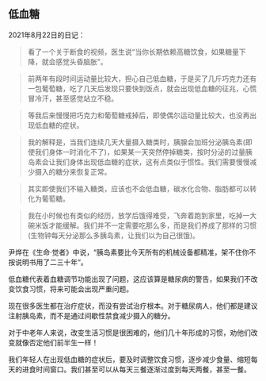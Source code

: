## 低血糖

2021年8月22日的日记：

>看了一个关于断食的视频，医生说“当你长期依赖高糖饮食，如果糖量下降，就会感觉头昏脑胀”。

>前两年有段时间运动量比较大，担心自己低血糖，于是买了几斤巧克力还有一包葡萄糖，吃了几天后发现只要快到饭点，就会出现低血糖的征兆，心慌冒冷汗，甚至感觉站立不稳。

>等我后来慢慢把巧克力和葡萄糖戒掉后，即使偶尔运动量比较大，也没再出现低血糖的症状。

>我的解释是，当我们连续几天大量摄入糖类时，胰腺会加班分泌胰岛素(即使我们身体一时消化不了)，如果某一天突然停掉糖类，按时分泌的过量胰岛素会让我们身体出现低血糖的症状，这有点类似于惯性。我们需要慢慢减少摄入的糖分来恢复正常。

>其实即使我们不输入糖类，应该也不会低血糖，碳水化合物、脂肪都可以转化为葡萄糖。

>我在小时候也有类似的经历，放学后饿得难受，飞奔着跑到家里，吃掉一大碗米饭才能缓解。我们并不一定需要吃那么多，而是我们养成了那样的习惯(生物钟每天分泌那么多胰岛素，让我们以为自己很饿)。

尹烨在《生命·觉者》中说，“胰岛素要比今天所有的机械设备都精准，架不住你不按说明书用了二三十年“。

低血糖代表着血糖调节功能出现了问题，这应该算是糖尿病的警告，如果我们不改变饮食习惯，将来可能会出现严重问题。

现在很多医生都在治疗症状，而没有尝试治疗根本。对于糖尿病人，他们都是建议注射胰岛素，而不是通过间歇性禁食减少摄入的糖分。

对于中老年人来说，改变生活习惯是很困难的，他们几十年形成的习惯，劝他们改变就像否定他们前半生一样！

我们年轻人在出现低血糖的症状后，要及时调整饮食习惯，逐步减少食量、缩短每天的进食时间窗口。我们甚至可以从每天三餐逐渐过度到每天两餐，甚至一餐。
